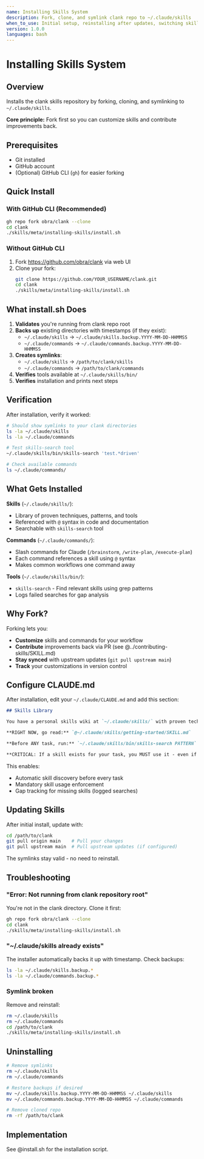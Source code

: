 ```yaml
---
name: Installing Skills System
description: Fork, clone, and symlink clank repo to ~/.claude/skills
when_to_use: Initial setup, reinstalling after updates, switching skills repos
version: 1.0.0
languages: bash
---
```


# Installing Skills System

## Overview

Installs the clank skills repository by forking, cloning, and symlinking to `~/.claude/skills`.

**Core principle:** Fork first so you can customize skills and contribute improvements back.

## Prerequisites

- Git installed
- GitHub account
- (Optional) GitHub CLI (`gh`) for easier forking

## Quick Install

### With GitHub CLI (Recommended)

```bash
gh repo fork obra/clank --clone
cd clank
./skills/meta/installing-skills/install.sh
```

### Without GitHub CLI

1. Fork https://github.com/obra/clank via web UI
2. Clone your fork:
   ```bash
   git clone https://github.com/YOUR_USERNAME/clank.git
   cd clank
   ./skills/meta/installing-skills/install.sh
   ```

## What install.sh Does

1. **Validates** you're running from clank repo root
2. **Backs up** existing directories with timestamps (if they exist):
   - `~/.claude/skills` → `~/.claude/skills.backup.YYYY-MM-DD-HHMMSS`
   - `~/.claude/commands` → `~/.claude/commands.backup.YYYY-MM-DD-HHMMSS`
3. **Creates symlinks**:
   - `~/.claude/skills` → `/path/to/clank/skills`
   - `~/.claude/commands` → `/path/to/clank/commands`
4. **Verifies** tools available at `~/.claude/skills/bin/`
5. **Verifies** installation and prints next steps

## Verification

After installation, verify it worked:

```bash
# Should show symlinks to your clank directories
ls -la ~/.claude/skills
ls -la ~/.claude/commands

# Test skills-search tool
~/.claude/skills/bin/skills-search 'test.*driven'

# Check available commands
ls ~/.claude/commands/
```

## What Gets Installed

**Skills** (`~/.claude/skills/`):
- Library of proven techniques, patterns, and tools
- Referenced with `@` syntax in code and documentation
- Searchable with `skills-search` tool

**Commands** (`~/.claude/commands/`):
- Slash commands for Claude (`/brainstorm`, `/write-plan`, `/execute-plan`)
- Each command references a skill using `@` syntax
- Makes common workflows one command away

**Tools** (`~/.claude/skills/bin/`):
- `skills-search` - Find relevant skills using grep patterns
- Logs failed searches for gap analysis

## Why Fork?

Forking lets you:
- **Customize** skills and commands for your workflow
- **Contribute** improvements back via PR (see @../contributing-skills/SKILL.md)
- **Stay synced** with upstream updates (`git pull upstream main`)
- **Track** your customizations in version control

## Configure CLAUDE.md

After installation, edit your `~/.claude/CLAUDE.md` and add this section:

```markdown
## Skills Library

You have a personal skills wiki at `~/.claude/skills/` with proven techniques, patterns, and tools that give you new capabilities.

**RIGHT NOW, go read:** `@~/.claude/skills/getting-started/SKILL.md`

**Before ANY task, run:** `~/.claude/skills/bin/skills-search PATTERN` to find relevant and helpful skills.

**CRITICAL: If a skill exists for your task, you MUST use it - even if you think you're already good at that. You're not. The skill prevents mistakes you don't know you make. SKILLS EXIST AND YOU DIDN'T USE THEM = FAILED TASK.**
```

This enables:
- Automatic skill discovery before every task
- Mandatory skill usage enforcement
- Gap tracking for missing skills (logged searches)

## Updating Skills

After initial install, update with:

```bash
cd /path/to/clank
git pull origin main    # Pull your changes
git pull upstream main  # Pull upstream updates (if configured)
```

The symlinks stay valid - no need to reinstall.

## Troubleshooting

### "Error: Not running from clank repository root"

You're not in the clank directory. Clone it first:
```bash
gh repo fork obra/clank --clone
cd clank
./skills/meta/installing-skills/install.sh
```

### "~/.claude/skills already exists"

The installer automatically backs it up with timestamp. Check backups:
```bash
ls -la ~/.claude/skills.backup.*
ls -la ~/.claude/commands.backup.*
```

### Symlink broken

Remove and reinstall:
```bash
rm ~/.claude/skills
rm ~/.claude/commands
cd /path/to/clank
./skills/meta/installing-skills/install.sh
```

## Uninstalling

```bash
# Remove symlinks
rm ~/.claude/skills
rm ~/.claude/commands

# Restore backups if desired
mv ~/.claude/skills.backup.YYYY-MM-DD-HHMMSS ~/.claude/skills
mv ~/.claude/commands.backup.YYYY-MM-DD-HHMMSS ~/.claude/commands

# Remove cloned repo
rm -rf /path/to/clank
```

## Implementation

See @install.sh for the installation script.
